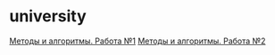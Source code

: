 # university

[Методы и алгоритмы. Работа №1](https://colab.research.google.com/drive/12yFd5qXZv6A66i1yUZlbZ58vazEQQiYD?usp=sharing)
[Методы и алгоритмы. Работа №2](https://colab.research.google.com/drive/1NoxK7cEMXQfAtlF1GxZb4BAvK2oCCcvQ?usp=sharing)
